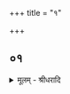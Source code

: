 +++
title = "१"

+++


## ०१
<details><summary>मूलम् - श्रीधरादि</summary>

ॐ३ पूर्ण्ण᳘मदः᳘ पूर्ण्ण᳘मिद᳘म्पूर्ण्णा᳘त्पूर्ण्णमु᳘दच्यते॥  
पूर्ण्ण᳘स्य पूर्ण्ण᳘मादा᳘य पूर्ण्ण᳘मेवा᳘वशिष्यत ॐ खम्ब्र᳘ह्म ख᳘म्पुराणम्वायु᳘रं खमि᳘ति ह स्माह कौ᳘रव्यायणीपु᳘त्रो व्वे᳘दो ऽय᳘म्ब्राह्मणा᳘ व्विदुर्व्वे᳘दैनेन य᳘द्वेदित᳘व्यम्॥
</details>